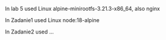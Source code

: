 In lab 5 used Linux alpine-minirootfs-3.21.3-x86_64, also nginx

In Zadanie1 used Linux node:18-alpine

In Zadanie2 used ...
